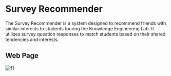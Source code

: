 # Survey Recommender
The Survey Recommender is a system designed to recommend friends with similar interests to students touring the Knowledge Engineering Lab. It utilizes survey question responses to match students based on their shared tendencies and interests.

## Web Page
![f1](https://github.com/hoon0303/Survey-Recommender/assets/53135286/5d3ea39e-2abb-4398-bc4a-d2d8b1e37b16)
